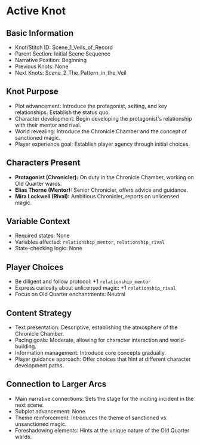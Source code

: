 # Active Knot

## Basic Information
- Knot/Stitch ID: Scene_1_Veils_of_Record
- Parent Section: Initial Scene Sequence
- Narrative Position: Beginning
- Previous Knots: None
- Next Knots: Scene_2_The_Pattern_in_the_Veil
## Knot Purpose
- Plot advancement: Introduce the protagonist, setting, and key relationships. Establish the status quo.
- Character development: Begin developing the protagonist's relationship with their mentor and rival.
- World revealing: Introduce the Chronicle Chamber and the concept of sanctioned magic.
- Player experience goal: Establish player agency through initial choices.
## Characters Present
- **Protagonist (Chronicler):** On duty in the Chronicle Chamber, working on Old Quarter wards.
- **Elias Thorne (Mentor):** Senior Chronicler, offers advice and guidance.
- **Mira Lockwell (Rival):** Ambitious Chronicler, reports on unlicensed magic.

## Variable Context
- Required states: None
- Variables affected: `relationship_mentor`, `relationship_rival`
- State-checking logic: None

## Player Choices
- Be diligent and follow protocol: +1 `relationship_mentor`
- Express curiosity about unlicensed magic: +1 `relationship_rival`
- Focus on Old Quarter enchantments: Neutral

## Content Strategy
- Text presentation: Descriptive, establishing the atmosphere of the Chronicle Chamber.
- Pacing goals: Moderate, allowing for character interaction and world-building.
- Information management: Introduce core concepts gradually.
- Player guidance approach: Offer choices that hint at different character development paths.

## Connection to Larger Arcs
- Main narrative connections: Sets the stage for the inciting incident in the next scene.
- Subplot advancement: None
- Theme reinforcement: Introduces the theme of sanctioned vs. unsanctioned magic.
- Foreshadowing elements: Hints at the unique nature of the Old Quarter wards.

